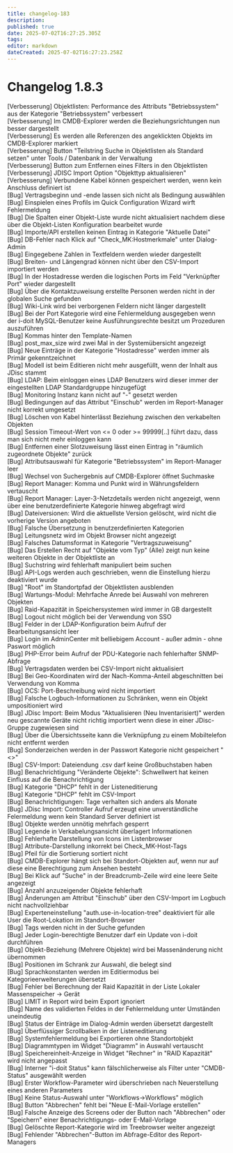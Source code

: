 ```yaml
---
title: changelog-183
description: 
published: true
date: 2025-07-02T16:27:25.305Z
tags: 
editor: markdown
dateCreated: 2025-07-02T16:27:23.258Z
---
```


# Changelog 1.8.3
<!-- cSpell:disable -->
<!-- markdownlint-disable MD052 -->
[Verbesserung]  Objektlisten: Performance des Attributs "Betriebssystem" aus der Kategorie "Betriebssystem" verbessert<br>
[Verbesserung]  Im CMDB-Explorer werden die Beziehungsrichtungen nun besser dargestellt<br>
[Verbesserung]  Es werden alle Referenzen des angeklickten Objekts im CMDB-Explorer markiert<br>
[Verbesserung]  Button "Teilstring Suche in Objektlisten als Standard setzen" unter Tools / Datenbank in der Verwaltung<br>
[Verbesserung]  Button zum Entfernen eines Filters in den Objektlisten<br>
[Verbesserung]  JDISC Import Option "Objekttyp aktualisieren"<br>
[Verbesserung]  Verbundene Kabel können gespeichert werden, wenn kein Anschluss definiert ist<br>
[Bug]           Vertragsbeginn und -ende lassen sich nicht als Bedingung auswählen<br>
[Bug]           Einspielen eines Profils im Quick Configuration Wizard wirft Fehlermeldung<br>
[Bug]           Die Spalten einer Objekt-Liste wurde nicht aktualisiert nachdem diese über die Objekt-Listen Konfiguration bearbeitet wurde<br>
[Bug]           Importe/API erstellen keinen Eintrag in Kategorie "Aktuelle Datei"<br>
[Bug]           DB-Fehler nach Klick auf "Check_MK:Hostmerkmale" unter Dialog-Admin<br>
[Bug]           Eingegebene Zahlen in Textfeldern werden wieder dargestellt<br>
[Bug]           Breiten- und Längengrad können nicht über den CSV-Import importiert werden<br>
[Bug]           In der Hostadresse werden die logischen Ports im Feld "Verknüpfter Port" wieder dargestellt<br>
[Bug]           Über die Kontaktzuweisung erstellte Personen werden nicht in der globalen Suche gefunden<br>
[Bug]           Wiki-Link wird bei verborgenen Feldern nicht länger dargestellt<br>
[Bug]           Bei der Port Kategorie wird eine Fehlermeldung ausgegeben wenn der i-doit MySQL-Benutzer keine Ausführungsrechte besitzt um Prozeduren auszuführen<br>
[Bug]           Kommas hinter den Template-Namen<br>
[Bug]           post_max_size wird zwei Mal in der Systemübersicht angezeigt<br>
[Bug]           Neue Einträge in der Kategorie "Hostadresse" werden immer als Primär gekenntzeichnet<br>
[Bug]           Modell ist beim Editieren nicht mehr ausgefüllt, wenn der Inhalt aus JDisc stammt<br>
[Bug]           LDAP: Beim einloggen eines LDAP Benutzers wird dieser immer der eingestellten LDAP Standardgruppe hinzugefügt<br>
[Bug]           Monitoring Instanz kann nicht auf "-" gesetzt werden<br>
[Bug]           Bedingungen auf das Attribut "Einschub" werden im Report-Manager nicht korrekt umgesetzt<br>
[Bug]           Löschen von Kabel hinterlässt Beziehung zwischen den verkabelten Objekten<br>
[Bug]           Session Timeout-Wert von <= 0 oder >= 99999[..] führt dazu, dass man sich nicht mehr einloggen kann<br>
[Bug]           Entfernen einer Slotzuweisung lässt einen Eintrag in "räumlich zugeordnete Objekte" zurück<br>
[Bug]           Attributsauswahl für Kategorie "Betriebssystem" im Report-Manager leer<br>
[Bug]           Wechsel von Suchergebnis auf CMDB-Explorer öffnet Suchmaske<br>
[Bug]           Report Manager: Komma und Punkt wird in Währungsfeldern vertauscht<br>
[Bug]           Report Manager: Layer-3-Netzdetails werden nicht angezeigt, wenn über eine benutzerdefinierte Kategorie hinweg abgefragt wird<br>
[Bug]           Dateiversionen: Wird die aktuellste Version gelöscht, wird nicht die vorherige Version angeboten<br>
[Bug]           Falsche Übersetzung in benutzerdefinierten Kategorien<br>
[Bug]           Leitungsnetz wird im Objekt Browser nicht angezeigt<br>
[Bug]           Falsches Datumsformat in Kategorie "Vertragszuweisung"<br>
[Bug]           Das Erstellen Recht auf "Objekte vom Typ" (Alle) zeigt nun keine weiteren Objekte in der Objektliste an<br>
[Bug]           Suchstring wird fehlerhaft manipuliert beim suchen<br>
[Bug]           API-Logs werden auch geschrieben, wenn die Einstellung hierzu deaktiviert wurde<br>
[Bug]           "Root" im Standortpfad der Objektlisten ausblenden<br>
[Bug]           Wartungs-Modul: Mehrfache Anrede bei Auswahl von mehreren Objekten<br>
[Bug]           Raid-Kapazität in Speichersystemen wird immer in GB dargestellt<br>
[Bug]           Logout nicht möglich bei der Verwendung von SSO<br>
[Bug]           Felder in der LDAP-Konfiguration beim Aufruf der Bearbeitungsansicht leer<br>
[Bug]           Login im AdminCenter mit belliebigem Account - außer admin - ohne Paswort möglich<br>
[Bug]           PHP-Error beim Aufruf der PDU-Kategorie nach fehlerhafter SNMP-Abfrage<br>
[Bug]           Vertragsdaten werden bei CSV-Import nicht aktualisiert<br>
[Bug]           Bei Geo-Koordinaten wird der Nach-Komma-Anteil abgeschnitten bei Verwendung von Komma<br>
[Bug]           OCS: Port-Beschreibung wird nicht importiert<br>
[Bug]           Falsche Logbuch-Informationen zu Schränken, wenn ein Objekt umpositioniert wird<br>
[Bug]           JDisc Import: Beim Modus "Aktualisieren (Neu Inventarisiert)" werden neu gescannte Geräte nicht richtig importiert wenn diese in einer JDisc-Gruppe zugewiesen sind<br>
[Bug]           Über die Übersichtsseite kann die Verknüpfung zu einem Mobiltelefon nicht entfernt werden<br>
[Bug]           Sonderzeichen werden in der Passwort Kategorie nicht gespeichert "<>"<br>
[Bug]           CSV-Import: Dateiendung .csv darf keine Großbuchstaben haben<br>
[Bug]           Benachrichtigung "Veränderte Objekte": Schwellwert hat keinen Einfluss auf die Benachrichtigung<br>
[Bug]           Kategorie "DHCP" fehlt in der Listeneditierung<br>
[Bug]           Kategorie "DHCP" fehlt im CSV-Import<br>
[Bug]           Benachrichtigungen: Tage verhalten sich anders als Monate<br>
[Bug]           JDisc Import: Controller Aufruf erzeugt eine unverständliche Felermeldung wenn kein Standard Server definiert ist<br>
[Bug]           Objekte werden unnötig mehrfach gesperrt<br>
[Bug]           Legende in Verkabelungsansicht überlagert Informationen<br>
[Bug]           Fehlerhafte Darstellung von Icons im Listenbrowser<br>
[Bug]           Attribute-Darstellung inkorrekt bei Check_MK-Host-Tags<br>
[Bug]           Pfeil für die Sortierung sortiert nicht<br>
[Bug]           CMDB-Explorer hängt sich bei Standort-Objekten auf, wenn nur auf diese eine Berechtigung zum Ansehen besteht<br>
[Bug]           Bei Klick auf "Suche" in der Breadcrumb-Zeile wird eine leere Seite angezeigt<br>
[Bug]           Anzahl anzuzeigender Objekte fehlerhaft<br>
[Bug]           Änderungen am Attribut "Einschub" über den CSV-Import im Logbuch nicht nachvollziehbar<br>
[Bug]           Experteneinstellung "auth.use-in-location-tree" deaktiviert für alle User die Root-Lokation im Standort-Browser<br>
[Bug]           Tags werden nicht in der Suche gefunden<br>
[Bug]           Jeder Login-berechtigte Benutzer darf ein Update von i-doit durchführen<br>
[Bug]           Objekt-Beziehung (Mehrere Objekte) wird bei Massenänderung nicht übernommen<br>
[Bug]           Positionen im Schrank zur Auswahl, die belegt sind<br>
[Bug]           Sprachkonstanten werden im Editiermodus bei Kategorieerweiterungen übersetzt<br>
[Bug]           Fehler bei Berechnung der Raid Kapazität in der Liste Lokaler Massenspeicher -> Gerät<br>
[Bug]           LIMIT in Report wird beim Export ignoriert<br>
[Bug]           Name des validierten Feldes in der Fehlermeldung unter Umständen uneindeutig<br>
[Bug]           Status der Einträge im Dialog-Admin werden übersetzt dargestellt<br>
[Bug]           Überflüssiger Scrollbalken in der Listeneditierung<br>
[Bug]           Systemfehlermeldung bei Exportieren ohne Standortobjekt<br>
[Bug]           Diagrammtypen im Widget "Diagramm" in Auswahl vertauscht<br>
[Bug]           Speichereinheit-Anzeige in Widget "Rechner" in "RAID Kapazität" wird nicht angepasst<br>
[Bug]           Interner "i-doit Status" kann fälschlicherweise als Filter unter "CMDB-Status" ausgewählt werden<br>
[Bug]           Erster Workflow-Parameter wird überschrieben nach Neuerstellung eines anderen Parameters<br>
[Bug]           Keine Status-Auswahl unter "Workflows->Workflows" möglich<br>
[Bug]           Button "Abbrechen" fehlt bei "Neue E-Mail-Vorlage erstellen"<br>
[Bug]           Falsche Anzeige des Screens oder der Button nach "Abbrechen" oder "Speichern" einer Benachrichtigungs- oder E-Mail-Vorlage<br>
[Bug]           Gelöschte Report-Kategorie wird im Treebrowser weiter angezeigt<br>
[Bug]           Fehlender "Abbrechen"-Button im Abfrage-Editor des Report-Managers<br>
